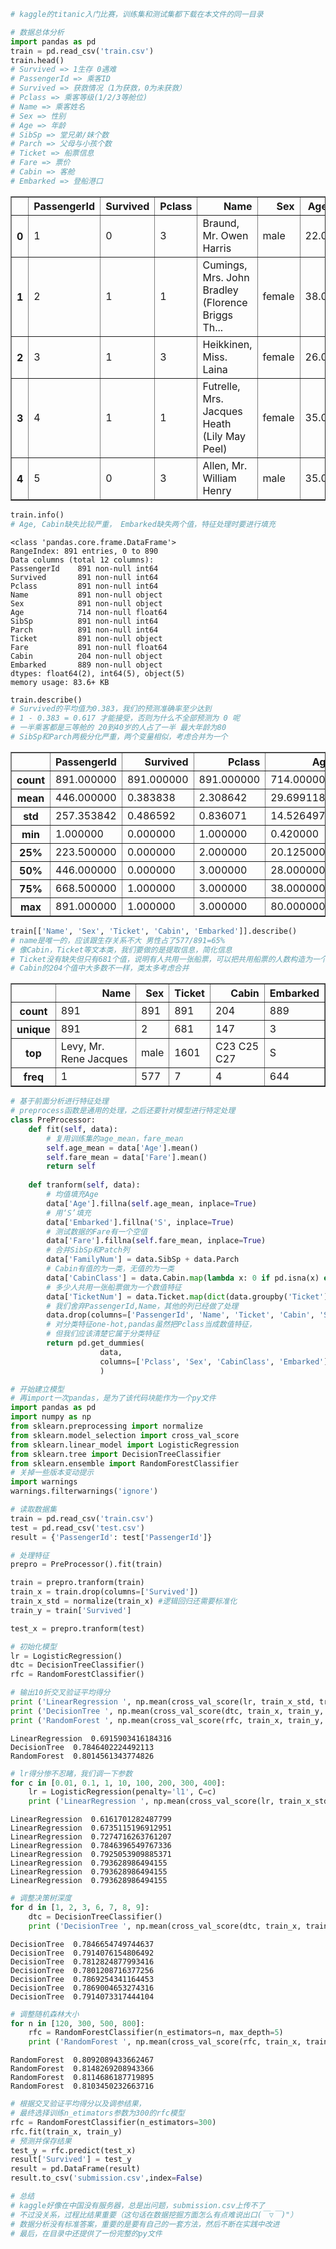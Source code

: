 

```python
# kaggle的titanic入门比赛，训练集和测试集都下载在本文件的同一目录
```


```python
# 数据总体分析
import pandas as pd
train = pd.read_csv('train.csv')
train.head()
# Survived => 1生存 0遇难
# PassengerId => 乘客ID
# Survived => 获救情况（1为获救，0为未获救）
# Pclass => 乘客等级(1/2/3等舱位)
# Name => 乘客姓名
# Sex => 性别
# Age => 年龄
# SibSp => 堂兄弟/妹个数
# Parch => 父母与小孩个数
# Ticket => 船票信息
# Fare => 票价
# Cabin => 客舱
# Embarked => 登船港口
```




<div>
<style scoped>
    .dataframe tbody tr th:only-of-type {
        vertical-align: middle;
    }

    .dataframe tbody tr th {
        vertical-align: top;
    }

    .dataframe thead th {
        text-align: right;
    }
</style>
<table border="1" class="dataframe">
  <thead>
    <tr style="text-align: right;">
      <th></th>
      <th>PassengerId</th>
      <th>Survived</th>
      <th>Pclass</th>
      <th>Name</th>
      <th>Sex</th>
      <th>Age</th>
      <th>SibSp</th>
      <th>Parch</th>
      <th>Ticket</th>
      <th>Fare</th>
      <th>Cabin</th>
      <th>Embarked</th>
    </tr>
  </thead>
  <tbody>
    <tr>
      <th>0</th>
      <td>1</td>
      <td>0</td>
      <td>3</td>
      <td>Braund, Mr. Owen Harris</td>
      <td>male</td>
      <td>22.0</td>
      <td>1</td>
      <td>0</td>
      <td>A/5 21171</td>
      <td>7.2500</td>
      <td>NaN</td>
      <td>S</td>
    </tr>
    <tr>
      <th>1</th>
      <td>2</td>
      <td>1</td>
      <td>1</td>
      <td>Cumings, Mrs. John Bradley (Florence Briggs Th...</td>
      <td>female</td>
      <td>38.0</td>
      <td>1</td>
      <td>0</td>
      <td>PC 17599</td>
      <td>71.2833</td>
      <td>C85</td>
      <td>C</td>
    </tr>
    <tr>
      <th>2</th>
      <td>3</td>
      <td>1</td>
      <td>3</td>
      <td>Heikkinen, Miss. Laina</td>
      <td>female</td>
      <td>26.0</td>
      <td>0</td>
      <td>0</td>
      <td>STON/O2. 3101282</td>
      <td>7.9250</td>
      <td>NaN</td>
      <td>S</td>
    </tr>
    <tr>
      <th>3</th>
      <td>4</td>
      <td>1</td>
      <td>1</td>
      <td>Futrelle, Mrs. Jacques Heath (Lily May Peel)</td>
      <td>female</td>
      <td>35.0</td>
      <td>1</td>
      <td>0</td>
      <td>113803</td>
      <td>53.1000</td>
      <td>C123</td>
      <td>S</td>
    </tr>
    <tr>
      <th>4</th>
      <td>5</td>
      <td>0</td>
      <td>3</td>
      <td>Allen, Mr. William Henry</td>
      <td>male</td>
      <td>35.0</td>
      <td>0</td>
      <td>0</td>
      <td>373450</td>
      <td>8.0500</td>
      <td>NaN</td>
      <td>S</td>
    </tr>
  </tbody>
</table>
</div>




```python
train.info()
# Age, Cabin缺失比较严重， Embarked缺失两个值，特征处理时要进行填充
```

    <class 'pandas.core.frame.DataFrame'>
    RangeIndex: 891 entries, 0 to 890
    Data columns (total 12 columns):
    PassengerId    891 non-null int64
    Survived       891 non-null int64
    Pclass         891 non-null int64
    Name           891 non-null object
    Sex            891 non-null object
    Age            714 non-null float64
    SibSp          891 non-null int64
    Parch          891 non-null int64
    Ticket         891 non-null object
    Fare           891 non-null float64
    Cabin          204 non-null object
    Embarked       889 non-null object
    dtypes: float64(2), int64(5), object(5)
    memory usage: 83.6+ KB
    


```python
train.describe()
# Survived的平均值为0.383，我们的预测准确率至少达到
# 1 - 0.383 = 0.617 才能接受，否则为什么不全部预测为 0 呢
# 一半乘客都是三等舱的 20到40岁的人占了一半 最大年龄为80
# SibSp和Parch两极分化严重，两个变量相似，考虑合并为一个
```




<div>
<style scoped>
    .dataframe tbody tr th:only-of-type {
        vertical-align: middle;
    }

    .dataframe tbody tr th {
        vertical-align: top;
    }

    .dataframe thead th {
        text-align: right;
    }
</style>
<table border="1" class="dataframe">
  <thead>
    <tr style="text-align: right;">
      <th></th>
      <th>PassengerId</th>
      <th>Survived</th>
      <th>Pclass</th>
      <th>Age</th>
      <th>SibSp</th>
      <th>Parch</th>
      <th>Fare</th>
    </tr>
  </thead>
  <tbody>
    <tr>
      <th>count</th>
      <td>891.000000</td>
      <td>891.000000</td>
      <td>891.000000</td>
      <td>714.000000</td>
      <td>891.000000</td>
      <td>891.000000</td>
      <td>891.000000</td>
    </tr>
    <tr>
      <th>mean</th>
      <td>446.000000</td>
      <td>0.383838</td>
      <td>2.308642</td>
      <td>29.699118</td>
      <td>0.523008</td>
      <td>0.381594</td>
      <td>32.204208</td>
    </tr>
    <tr>
      <th>std</th>
      <td>257.353842</td>
      <td>0.486592</td>
      <td>0.836071</td>
      <td>14.526497</td>
      <td>1.102743</td>
      <td>0.806057</td>
      <td>49.693429</td>
    </tr>
    <tr>
      <th>min</th>
      <td>1.000000</td>
      <td>0.000000</td>
      <td>1.000000</td>
      <td>0.420000</td>
      <td>0.000000</td>
      <td>0.000000</td>
      <td>0.000000</td>
    </tr>
    <tr>
      <th>25%</th>
      <td>223.500000</td>
      <td>0.000000</td>
      <td>2.000000</td>
      <td>20.125000</td>
      <td>0.000000</td>
      <td>0.000000</td>
      <td>7.910400</td>
    </tr>
    <tr>
      <th>50%</th>
      <td>446.000000</td>
      <td>0.000000</td>
      <td>3.000000</td>
      <td>28.000000</td>
      <td>0.000000</td>
      <td>0.000000</td>
      <td>14.454200</td>
    </tr>
    <tr>
      <th>75%</th>
      <td>668.500000</td>
      <td>1.000000</td>
      <td>3.000000</td>
      <td>38.000000</td>
      <td>1.000000</td>
      <td>0.000000</td>
      <td>31.000000</td>
    </tr>
    <tr>
      <th>max</th>
      <td>891.000000</td>
      <td>1.000000</td>
      <td>3.000000</td>
      <td>80.000000</td>
      <td>8.000000</td>
      <td>6.000000</td>
      <td>512.329200</td>
    </tr>
  </tbody>
</table>
</div>




```python
train[['Name', 'Sex', 'Ticket', 'Cabin', 'Embarked']].describe()
# name是唯一的，应该跟生存关系不大 男性占了577/891=65% 
# 像Cabin，Ticket等文本类，我们要做的是提取信息，简化信息
# Ticket没有缺失但只有681个值，说明有人共用一张船票，可以把共用船票的人数构造为一个特征值
# Cabin的204个值中大多数不一样，类太多考虑合并
```




<div>
<style scoped>
    .dataframe tbody tr th:only-of-type {
        vertical-align: middle;
    }

    .dataframe tbody tr th {
        vertical-align: top;
    }

    .dataframe thead th {
        text-align: right;
    }
</style>
<table border="1" class="dataframe">
  <thead>
    <tr style="text-align: right;">
      <th></th>
      <th>Name</th>
      <th>Sex</th>
      <th>Ticket</th>
      <th>Cabin</th>
      <th>Embarked</th>
    </tr>
  </thead>
  <tbody>
    <tr>
      <th>count</th>
      <td>891</td>
      <td>891</td>
      <td>891</td>
      <td>204</td>
      <td>889</td>
    </tr>
    <tr>
      <th>unique</th>
      <td>891</td>
      <td>2</td>
      <td>681</td>
      <td>147</td>
      <td>3</td>
    </tr>
    <tr>
      <th>top</th>
      <td>Levy, Mr. Rene Jacques</td>
      <td>male</td>
      <td>1601</td>
      <td>C23 C25 C27</td>
      <td>S</td>
    </tr>
    <tr>
      <th>freq</th>
      <td>1</td>
      <td>577</td>
      <td>7</td>
      <td>4</td>
      <td>644</td>
    </tr>
  </tbody>
</table>
</div>




```python
# 基于前面分析进行特征处理
# preprocess函数是通用的处理，之后还要针对模型进行特定处理
class PreProcessor:
    def fit(self, data):
        # 复用训练集的age_mean，fare_mean
        self.age_mean = data['Age'].mean()
        self.fare_mean = data['Fare'].mean()
        return self
        
    def tranform(self, data):
        # 均值填充Age
        data['Age'].fillna(self.age_mean, inplace=True)
        # 用‘S’填充
        data['Embarked'].fillna('S', inplace=True)
        # 测试数据的Fare有一个空值
        data['Fare'].fillna(self.fare_mean, inplace=True)
        # 合并SibSp和Patch列
        data['FamilyNum'] = data.SibSp + data.Parch
        # Cabin有值的为一类，无值的为一类
        data['CabinClass'] = data.Cabin.map(lambda x: 0 if pd.isna(x) else 1)
        # 多少人共用一张船票做为一个数值特征
        data['TicketNum'] = data.Ticket.map(dict(data.groupby('Ticket').PassengerId.count()))
        # 我们舍弃PassengerId,Name，其他的列已经做了处理
        data.drop(columns=['PassengerId', 'Name', 'Ticket', 'Cabin', 'SibSp', 'Parch'], inplace=True)
        # 对分类特征one-hot,pandas虽然把Pclass当成数值特征，
        # 但我们应该清楚它属于分类特征
        return pd.get_dummies(
                    data,
                    columns=['Pclass', 'Sex', 'CabinClass', 'Embarked']
                    )

# 开始建立模型
# 再import一次pandas，是为了该代码块能作为一个py文件
import pandas as pd
import numpy as np
from sklearn.preprocessing import normalize
from sklearn.model_selection import cross_val_score
from sklearn.linear_model import LogisticRegression
from sklearn.tree import DecisionTreeClassifier
from sklearn.ensemble import RandomForestClassifier
# 关掉一些版本变动提示
import warnings
warnings.filterwarnings('ignore')

# 读取数据集
train = pd.read_csv('train.csv')
test = pd.read_csv('test.csv')
result = {'PassengerId': test['PassengerId']}

# 处理特征
prepro = PreProcessor().fit(train)

train = prepro.tranform(train)
train_x = train.drop(columns=['Survived'])
train_x_std = normalize(train_x) #逻辑回归还需要标准化
train_y = train['Survived']

test_x = prepro.tranform(test)

# 初始化模型
lr = LogisticRegression()
dtc = DecisionTreeClassifier()
rfc = RandomForestClassifier()

# 输出10折交叉验证平均得分
print ('LinearRegression ', np.mean(cross_val_score(lr, train_x_std, train_y, cv=10)))
print ('DecisionTree ', np.mean(cross_val_score(dtc, train_x, train_y, cv=10)))
print ('RandomForest ', np.mean(cross_val_score(rfc, train_x, train_y, cv=10)))
```

    LinearRegression  0.6915903416184316
    DecisionTree  0.7846402224492113
    RandomForest  0.8014561343774826
    


```python
# lr得分惨不忍睹，我们调一下参数
for c in [0.01, 0.1, 1, 10, 100, 200, 300, 400]:
    lr = LogisticRegression(penalty='l1', C=c)
    print ('LinearRegression ', np.mean(cross_val_score(lr, train_x_std, train_y, cv=10)))
```

    LinearRegression  0.6161701282487799
    LinearRegression  0.6735115196912951
    LinearRegression  0.7274716263761207
    LinearRegression  0.7846396549767336
    LinearRegression  0.7925053909885371
    LinearRegression  0.793628986494155
    LinearRegression  0.793628986494155
    LinearRegression  0.793628986494155
    


```python
# 调整决策树深度
for d in [1, 2, 3, 6, 7, 8, 9]:
    dtc = DecisionTreeClassifier()
    print ('DecisionTree ', np.mean(cross_val_score(dtc, train_x, train_y, cv=10)))
```

    DecisionTree  0.7846654749744637
    DecisionTree  0.7914076154806492
    DecisionTree  0.7812824877993416
    DecisionTree  0.7801208716377256
    DecisionTree  0.7869254341164453
    DecisionTree  0.7869004653274316
    DecisionTree  0.7914073317444104
    


```python
# 调整随机森林大小
for n in [120, 300, 500, 800]:
    rfc = RandomForestClassifier(n_estimators=n, max_depth=5)
    print ('RandomForest ', np.mean(cross_val_score(rfc, train_x, train_y, cv=10)))
```

    RandomForest  0.8092089433662467
    RandomForest  0.8148269208943366
    RandomForest  0.8114686187719895
    RandomForest  0.8103450232663716
    


```python
# 根据交叉验证平均得分以及调参结果，
# 最终选择训练n_etimators参数为300的rfc模型
rfc = RandomForestClassifier(n_estimators=300)
rfc.fit(train_x, train_y)
# 预测并保存结果
test_y = rfc.predict(test_x)
result['Survived'] = test_y
result = pd.DataFrame(result)
result.to_csv('submission.csv',index=False)
```


```python
# 总结
# kaggle好像在中国没有服务器，总是出问题，submission.csv上传不了
# 不过没关系，过程比结果重要（这句话在数据挖掘方面怎么有点难说出口(￣▽￣)"）
# 数据分析没有标准答案，重要的是要有自己的一套方法，然后不断在实践中改进
# 最后，在目录中还提供了一份完整的py文件
```
